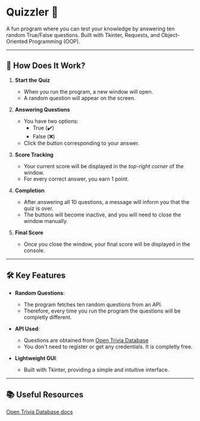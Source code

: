 # Quizzler 🧠
A fun program where you can test your knowledge by answering ten random True/False questions. Built with Tkinter, Requests, and Object-Oriented Programming (OOP).  

---

## 📘 How Does It Work?  

1. **Start the Quiz**  
   - When you run the program, a new window will open.  
   - A random question will appear on the screen.  

2. **Answering Questions**  
   - You have two options:  
     - True (✔️)  
     - False (❌)
   - Click the button corresponding to your answer.  

3. **Score Tracking**  
   - Your current score will be displayed in the *top-right corner* of the window.  
   - For every correct answer, you earn 1 point.  

4. **Completion**  
   - After answering all 10 questions, a message will inform you that the quiz is over.  
   - The buttons will become inactive, and you will need to close the window manually.  

5. **Final Score**  
   - Once you close the window, your final score will be displayed in the console.  

---

## 🛠️ Key Features  

- **Random Questions**:  
  - The program fetches ten random questions from an API.
  - Therefore, every time you run the program the questions will be completly different.  

- **API Used**:  
  - Questions are obtained from [Open Trivia Database](https://opentdb.com/)
  - You don't need to register or get any credentials. It is completly free.

- **Lightweight GUI**:  
  - Built with Tkinter, providing a simple and intuitive interface.  

---

## 📚 Useful Resources

[Open Trivia Database docs](https://opentdb.com/api_config.php)
